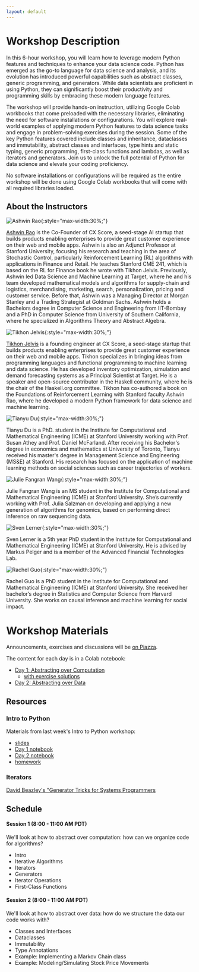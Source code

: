 ```yaml
---
layout: default
---
```


# Workshop Description

In this 6-hour workshop, you will learn how to leverage modern Python features and techniques to enhance your data science code. Python has emerged as the go-to language for data science and analysis, and its evolution has introduced powerful capabilities such as abstract classes, generic programming, and generators. While data scientists are proficient in using Python, they can significantly boost their productivity and programming skills by embracing these modern language features.

The workshop will provide hands-on instruction, utilizing Google Colab workbooks that come preloaded with the necessary libraries, eliminating the need for software installations or configurations. You will explore real-world examples of applying modern Python features to data science tasks and engage in problem-solving exercises during the session. Some of the key Python features covered include classes and inheritance, dataclasses and immutability, abstract classes and interfaces, type hints and static typing, generic programming, first-class functions and lambdas, as well as iterators and generators. Join us to unlock the full potential of Python for data science and elevate your coding proficiency.

No software installations or configurations will be required as the entire workshop will be done using Google Colab workbooks that will come with all required libraries loaded.

## About the Instructors

![Ashwin Rao](/assets/img/ashwin-profile.png){:style="max-width:30%;"}

[Ashwin Rao][ashwin] is the Co-Founder of CX Score, a seed-stage AI startup that builds products enabling enterprises to provide great customer experience on their web and mobile apps. Ashwin is also an Adjunct Professor at Stanford University, focusing his research and teaching in the area of Stochastic Control, particularly Reinforcement Learning (RL) algorithms with applications in Finance and Retail. He teaches Stanford CME 241, which is based on the RL for Finance book he wrote with Tikhon Jelvis. Previously, Ashwin led Data Science and Machine Learning at Target, where he and his team developed mathematical models and algorithms for supply-chain and logistics, merchandising, marketing, search, personalization, pricing and customer service. Before that, Ashwin was a Managing Director at Morgan Stanley and a Trading Strategist at Goldman Sachs. Ashwin holds a Bachelors degree in Computer Science and Engineering from IIT-Bombay and a PhD in Computer Science from University of Southern California, where he specialized in Algorithms Theory and Abstract Algebra.

[ashwin]: https://www.linkedin.com/in/ashwin2rao

![Tikhon Jelvis](/assets/img/tikhon-profile.png){:style="max-width:30%;"}

[Tikhon Jelvis][tikhon] is a founding engineer at CX Score, a seed-stage startup that builds products enabling enterprises to provide great customer experience on their web and mobile apps. Tikhon specializes in bringing ideas from programming languages and functional programming to machine learning and data science. He has developed inventory optimization, simulation and demand forecasting systems as a Principal Scientist at Target. He is a speaker and open-source contributor in the Haskell community, where he is the chair of the Haskell.org committee. Tikhon has co-authored a book on the Foundations of Reinforcement Learning with Stanford faculty Ashwin Rao, where he developed a modern Python framework for data science and machine learning.

[tikhon]: https://www.linkedin.com/in/tikhon-jelvis

![Tianyu Du](/assets/img/tianyu-profile.jpg){:style="max-width:30%;"}

Tianyu Du is a PhD. student in the Institute for Computational and Mathematical Engineering (ICME) at Stanford University working with Prof. Susan Athey and Prof. Daniel McFarland. After receiving his Bachelor's degree in economics and mathematics at University of Toronto, Tianyu received his master's degree in Management Science and Engineering (MS&E) at Stanford. His research has focused on the application of machine learning methods on social sciences such as career trajectories of workers.

![Julie Fangran Wang](/assets/img/julie-profile.jpg){:style="max-width:30%;"}

Julie Fangran Wang is an MS student in the Institute for Computational and Mathematical Engineering (ICME) at Stanford University. She’s currently working with Prof. Julia Salzman on developing and applying a new generation of algorithms for genomics, based on performing direct inference on raw sequencing data.

![Sven  Lerner](/assets/img/sven-profile.jpg){:style="max-width:30%;"}

Sven Lerner is a 5th year PhD student in the Institute for Computational and Mathematical Engineering (ICME) at Stanford University. He is advised by Markus Pelger and is a member of the Advanced Financial Technologies Lab.

![Rachel Guo](/assets/img/rachel-profile.jpg){:style="max-width:30%;"}

Rachel Guo is a PhD student in the Institute for Computational and Mathematical Engineering (ICME) at Stanford University. She received her bachelor’s degree in Statistics and Computer Science from Harvard University. She works on causal inference and machine learning for social impact.

# Workshop Materials

Announcements, exercises and discussions will be [on Piazza][piazza].

[piazza]: https://piazza.com/class/lkhbkurr85a3v7

The content for each day is in a Colab notebook:

 * [Day 1: Abstracting over Computation][day-1]
   * [with exercise solutions][day-1-solutions]
 * [Day 2: Abstracting over Data][day-2]

 [day-1]: https://colab.research.google.com/drive/1lllE-6xj-3I1Q_i-2_QbY3aI5wtRcM1s?usp=sharing
 [day-1-solutions]: https://colab.research.google.com/drive/1kN6RX031p4ExcKPkaBxgk7qx30Ds_U50?usp=sharing
 [day-2]: https://colab.research.google.com/drive/1I5kykRsM9MbKZ4rumiBKHNZ6iJ9vRWzN?usp=sharing

## Resources

### Intro to Python

Materials from last week's Intro to Python workshop:

 - [slides][intro-slides]
 - [Day 1 notebook][intro-day-1]
 - [Day 2 notebook][intro-day-2]
 - [homework][intro-homework]

[intro-slides]: https://docs.google.com/presentation/d/1JoW5JSCjiXT5ojQk071oR9BKc0o2I75Z15KLnEC_qQA/edit?usp=sharing
[intro-day-1]: https://colab.research.google.com/drive/1xZFJuKdKIGYlaCJjAqGJEXj8z_MEB0Nh
[intro-day-2]: https://drive.google.com/file/d/1XNeaMtd9sink3JQVBVwKiF6dxUKXa1qI/view?usp=sharing
[intro-homework]: https://colab.research.google.com/drive/11UmW99f56IOBMs65_-y1Lff4YJO0Nk6P

### Iterators

[David Beazley's "Generator Tricks for Systems Programmers][dbeaz]

[dbeaz]: https://www.dabeaz.com/generators/

## Schedule

#### Session 1 (8:00 - 11:00 AM PDT)

We'll look at how to abstract over computation: how can we organize code for algorithms?

  - Intro
  - Iterative Algorithms
  - Iterators
  - Generators
  - Iterator Operations
  - First-Class Functions

#### Session 2 (8:00 - 11:00 AM PDT)

We'll look at how to abstract over data: how do we structure the data our code works with?

  - Classes and Interfaces
  - Dataclasses
  - Immutability
  - Type Annotations
  - Example: Implementing a Markov Chain class
  - Example: Modeling/Simulating Stock Price Movements
